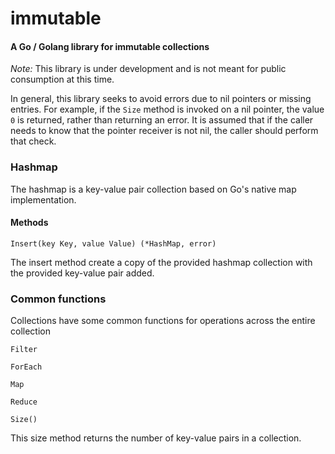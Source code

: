 # immutable
#### A Go / Golang library for immutable collections

_Note:_ This library is under development and is not meant for public consumption at this time.

In general, this library seeks to avoid errors due to nil pointers or missing entries.  For example, if the `Size` method is invoked on a nil pointer, the value `0` is returned, rather than returning an error.  It is assumed that if the caller needs to know that the pointer receiver is not nil, the caller should perform that check.

### Hashmap
The hashmap is a key-value pair collection based on Go's native map implementation.

#### Methods

`Insert(key Key, value Value) (*HashMap, error)`

The insert method create a copy of the provided hashmap collection with the provided key-value pair added.

### Common functions

Collections have some common functions for operations across the entire collection

`Filter`

`ForEach`

`Map`

`Reduce`

`Size()`

This size method returns the number of key-value pairs in a collection.

